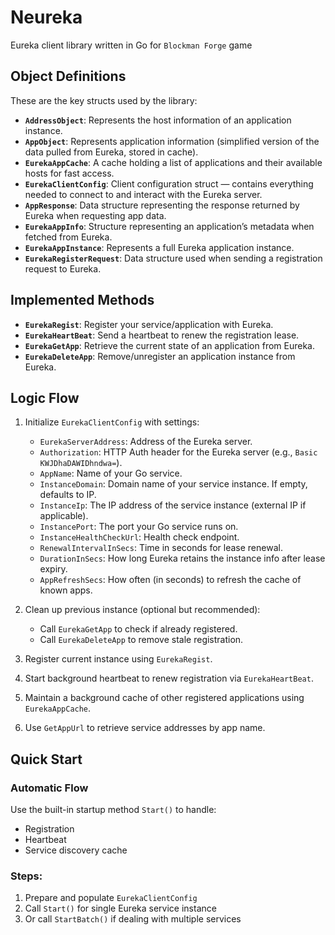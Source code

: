 # Neureka

Eureka client library written in Go for `Blockman Forge` game

## Object Definitions

These are the key structs used by the library:

- **`AddressObject`**: Represents the host information of an application instance.
- **`AppObject`**: Represents application information (simplified version of the data pulled from Eureka, stored in cache).
- **`EurekaAppCache`**: A cache holding a list of applications and their available hosts for fast access.
- **`EurekaClientConfig`**: Client configuration struct — contains everything needed to connect to and interact with the Eureka server.
- **`AppResponse`**: Data structure representing the response returned by Eureka when requesting app data.
- **`EurekaAppInfo`**: Structure representing an application’s metadata when fetched from Eureka.
- **`EurekaAppInstance`**: Represents a full Eureka application instance.
- **`EurekaRegisterRequest`**: Data structure used when sending a registration request to Eureka.

## Implemented Methods

- **`EurekaRegist`**: Register your service/application with Eureka.
- **`EurekaHeartBeat`**: Send a heartbeat to renew the registration lease.
- **`EurekaGetApp`**: Retrieve the current state of an application from Eureka.
- **`EurekaDeleteApp`**: Remove/unregister an application instance from Eureka.

## Logic Flow

1. Initialize `EurekaClientConfig` with settings:
   - `EurekaServerAddress`: Address of the Eureka server.
   - `Authorization`: HTTP Auth header for the Eureka server (e.g., `Basic KWJDhaDAWIDhndwa=`).
   - `AppName`: Name of your Go service.
   - `InstanceDomain`: Domain name of your service instance. If empty, defaults to IP.
   - `InstanceIp`: The IP address of the service instance (external IP if applicable).
   - `InstancePort`: The port your Go service runs on.
   - `InstanceHealthCheckUrl`: Health check endpoint.
   - `RenewalIntervalInSecs`: Time in seconds for lease renewal.
   - `DurationInSecs`: How long Eureka retains the instance info after lease expiry.
   - `AppRefreshSecs`: How often (in seconds) to refresh the cache of known apps.

2. Clean up previous instance (optional but recommended):
   - Call `EurekaGetApp` to check if already registered.
   - Call `EurekaDeleteApp` to remove stale registration.

3. Register current instance using `EurekaRegist`.

4. Start background heartbeat to renew registration via `EurekaHeartBeat`.

5. Maintain a background cache of other registered applications using `EurekaAppCache`.

6. Use `GetAppUrl` to retrieve service addresses by app name.

## Quick Start

### Automatic Flow

Use the built-in startup method `Start()` to handle:
- Registration
- Heartbeat
- Service discovery cache

### Steps:

1. Prepare and populate `EurekaClientConfig`
2. Call `Start()` for single Eureka service instance
3. Or call `StartBatch()` if dealing with multiple services
